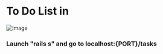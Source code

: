 # To Do List in
![image](https://user-images.githubusercontent.com/60466088/132197560-92b7b888-d34c-4e40-8dcb-4b314643083c.png)

### Launch "rails s" and go to localhost:{PORT}/tasks
